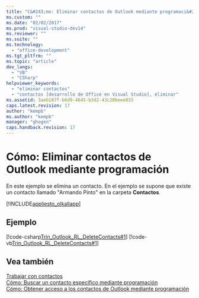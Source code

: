 ```yaml
---
title: "C&#243;mo: Eliminar contactos de Outlook mediante programaci&#243;n"
ms.custom: ""
ms.date: "02/02/2017"
ms.prod: "visual-studio-dev14"
ms.reviewer: ""
ms.suite: ""
ms.technology: 
  - "office-development"
ms.tgt_pltfrm: ""
ms.topic: "article"
dev_langs: 
  - "VB"
  - "CSharp"
helpviewer_keywords: 
  - "eliminar contactos"
  - "contactos [desarrollo de Office en Visual Studio], eliminar"
ms.assetid: 3aeb107f-b6d9-4645-b3d2-43c20beee833
caps.latest.revision: 17
author: "kempb"
ms.author: "kempb"
manager: "ghogen"
caps.handback.revision: 17
---
```

# C&#243;mo: Eliminar contactos de Outlook mediante programaci&#243;n
  En este ejemplo se elimina un contacto. En el ejemplo se supone que existe un contacto llamado "Armando Pinto" en la carpeta **Contactos**.  
  
 [!INCLUDE[appliesto_olkallapp](../vsto/includes/appliesto-olkallapp-md.md)]  
  
## Ejemplo  
 [!code-csharp[Trin_Outlook_RL_DeleteContacts#1](../snippets/csharp/VS_Snippets_OfficeSP/Trin_Outlook_RL_DeleteContacts/CS/thisaddin.cs#1)]
 [!code-vb[Trin_Outlook_RL_DeleteContacts#1](../snippets/visualbasic/VS_Snippets_OfficeSP/Trin_Outlook_RL_DeleteContacts/VB/thisaddin.vb#1)]  
  
## Vea también  
 [Trabajar con contactos](../vsto/working-with-contact-items.md)   
 [Cómo: Buscar un contacto específico mediante programación](../vsto/how-to-programmatically-search-for-a-specific-contact.md)   
 [Cómo: Obtener acceso a los contactos de Outlook mediante programación](../vsto/how-to-programmatically-access-outlook-contacts.md)  
  
  